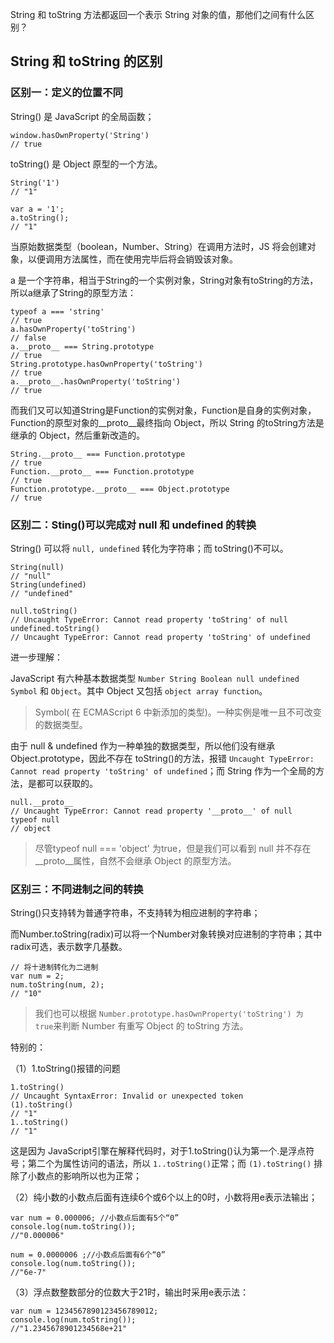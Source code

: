 String 和 toString 方法都返回一个表示 String 对象的值，那他们之间有什么区别？

## String 和 toString 的区别

### 区别一：定义的位置不同

String() 是 JavaScript 的全局函数；

	window.hasOwnProperty('String')
	// true

toString() 是 Object 原型的一个方法。

	String('1')
	// "1"

	var a = '1';
	a.toString();
	// "1"

当原始数据类型（boolean，Number、String）在调用方法时，JS 将会创建对象，以便调用方法属性，而在使用完毕后将会销毁该对象。

a 是一个字符串，相当于String的一个实例对象，String对象有toString的方法，所以a继承了String的原型方法：

	typeof a === 'string'
	// true
	a.hasOwnProperty('toString')
	// false
	a.__proto__ === String.prototype
	// true
	String.prototype.hasOwnProperty('toString')
	// true
	a.__proto__.hasOwnProperty('toString')
	// true

而我们又可以知道String是Function的实例对象，Function是自身的实例对象，Function的原型对象的__proto__最终指向 Object，所以 String 的toString方法是继承的 Object，然后重新改造的。

	String.__proto__ === Function.prototype
	// true
	Function.__proto__ === Function.prototype
	// true
	Function.prototype.__proto__ === Object.prototype
	// true
	

### 区别二：Sting()可以完成对 null 和 undefined 的转换

String() 可以将 `null, undefined` 转化为字符串；而 toString()不可以。

	String(null)
	// "null"
	String(undefined)
	// "undefined"

	null.toString()
	// Uncaught TypeError: Cannot read property 'toString' of null
	undefined.toString()
	// Uncaught TypeError: Cannot read property 'toString' of undefined

进一步理解：

JavaScript 有六种基本数据类型 `Number String Boolean null undefined Symbol` 和 `Object`。其中 Object 又包括 `object array function`。

> Symbol( 在 ECMAScript 6 中新添加的类型)。一种实例是唯一且不可改变的数据类型。

由于 null & undefined 作为一种单独的数据类型，所以他们没有继承 Object.prototype，因此不存在 	toString()的方法，报错 `Uncaught TypeError: Cannot read property 'toString' of undefined`；而 String 作为一个全局的方法，是都可以获取的。

	null.__proto__
	// Uncaught TypeError: Cannot read property '__proto__' of null
	typeof null
	// object

> 尽管typeof null === 'object' 为true，但是我们可以看到 null 并不存在 __proto__属性，自然不会继承 Object 的原型方法。

### 区别三：不同进制之间的转换

String()只支持转为普通字符串，不支持转为相应进制的字符串；

而Number.toString(radix)可以将一个Number对象转换对应进制的字符串；其中radix可选，表示数字几基数。

	// 将十进制转化为二进制
	var num = 2;
	num.toString(num, 2);
	// "10"

> 我们也可以根据 `Number.prototype.hasOwnProperty('toString') 为 true`来判断 Number 有重写 Object 的 toString 方法。

特别的：

（1）1.toString()报错的问题

	1.toString()
	// Uncaught SyntaxError: Invalid or unexpected token
	(1).toString()
	// "1"
	1..toString()
	// "1"

这是因为 JavaScript引擎在解释代码时，对于1.toString()认为第一个.是浮点符号；第二个为属性访问的语法，所以 `1..toString()`正常；而 `(1).toString()` 排除了小数点的影响所以也为正常；

（2）纯小数的小数点后面有连续6个或6个以上的0时，小数将用e表示法输出；

	var num = 0.000006; //小数点后面有5个“0”
	console.log(num.toString());
	//"0.000006"

	num = 0.0000006 ;//小数点后面有6个“0”
	console.log(num.toString());
	//"6e-7"

（3）浮点数整数部分的位数大于21时，输出时采用e表示法：

	var num = 1234567890123456789012;
	console.log(num.toString());
	//"1.2345678901234568e+21"

